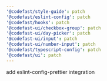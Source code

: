 ```yaml
---
'@codefast/style-guide': patch
'@codefast/eslint-config': patch
'@codefast/hooks': patch
'@codefast-ui/checkbox-group': patch
'@codefast-ui/day-picker': patch
'@codefast-ui/input': patch
'@codefast-ui/number-input': patch
'@codefast/typescript-config': patch
'@codefast/ui': patch
---
```


add eslint-config-prettier integration
